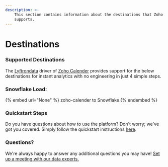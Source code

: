 ```yaml
---
description: >-
    This section contains information about the destinations that Zoho Calender
    supports.
---
```


# Destinations

### Supported Destinations

The [Lyftrondata](https://www.lyftrondata.com/) driver of [Zoho Calender](None) provides support for the below destinations for instant analytics with no engineering in just 4 simple steps.

### Snowflake Load:

{% embed url="None" %}
zoho-calender to Snowflake
{% endembed %}

### Quickstart Steps

Do you have questions about how to use the platform? Don't worry; we've got you covered. Simply follow the quickstart instructions [here](README.md).

### Questions? <a href="#questions" id="questions"></a>

We're always happy to answer any additional questions you may have! [Set up a meeting with our data experts.](https://www.lyftrondata.com/book-a-meeting/)
